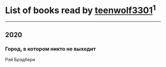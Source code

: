 # List of books read by [teenwolf3301](http://vk.com/id209288065)<sup>1</sup>
---

## 2020

### Город, в котором никто не выходит
Рэй Брэдбери



